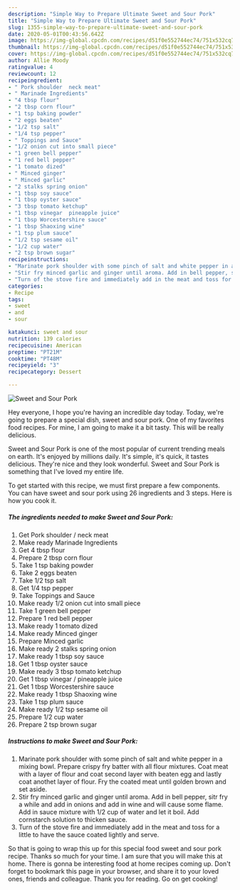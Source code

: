 ```yaml
---
description: "Simple Way to Prepare Ultimate Sweet and Sour Pork"
title: "Simple Way to Prepare Ultimate Sweet and Sour Pork"
slug: 1355-simple-way-to-prepare-ultimate-sweet-and-sour-pork
date: 2020-05-01T00:43:56.642Z
image: https://img-global.cpcdn.com/recipes/d51f0e552744ec74/751x532cq70/sweet-and-sour-pork-recipe-main-photo.jpg
thumbnail: https://img-global.cpcdn.com/recipes/d51f0e552744ec74/751x532cq70/sweet-and-sour-pork-recipe-main-photo.jpg
cover: https://img-global.cpcdn.com/recipes/d51f0e552744ec74/751x532cq70/sweet-and-sour-pork-recipe-main-photo.jpg
author: Allie Moody
ratingvalue: 4
reviewcount: 12
recipeingredient:
- " Pork shoulder  neck meat"
- " Marinade Ingredients"
- "4 tbsp flour"
- "2 tbsp corn flour"
- "1 tsp baking powder"
- "2 eggs beaten"
- "1/2 tsp salt"
- "1/4 tsp pepper"
- " Toppings and Sauce"
- "1/2 onion cut into small piece"
- "1 green bell pepper"
- "1 red bell pepper"
- "1 tomato dized"
- " Minced ginger"
- " Minced garlic"
- "2 stalks spring onion"
- "1 tbsp soy sauce"
- "1 tbsp oyster sauce"
- "3 tbsp tomato ketchup"
- "1 tbsp vinegar  pineapple juice"
- "1 tbsp Worcestershire sauce"
- "1 tbsp Shaoxing wine"
- "1 tsp plum sauce"
- "1/2 tsp sesame oil"
- "1/2 cup water"
- "2 tsp brown sugar"
recipeinstructions:
- "Marinate pork shoulder with some pinch of salt and white pepper in a mixing bowl. Prepare crispy fry batter with all flour mixtures. Coat meat with a layer of flour and coat second layer with beaten egg and lastly coat anothet layer of flour. Fry the coated meat until golden brown and set aside."
- "Stir fry minced garlic and ginger until aroma. Add in bell pepper, sitr fry a while and add in onions and add in wine and will cause some flame. Add in sauce mixture with 1/2 cup of water and let it boil. Add cornstarch solution to thicken sauce."
- "Turn of the stove fire and immediately add in the meat and toss for a little to have the sauce coated lightly and serve."
categories:
- Recipe
tags:
- sweet
- and
- sour

katakunci: sweet and sour 
nutrition: 139 calories
recipecuisine: American
preptime: "PT21M"
cooktime: "PT48M"
recipeyield: "3"
recipecategory: Dessert

---
```



![Sweet and Sour Pork](https://img-global.cpcdn.com/recipes/d51f0e552744ec74/751x532cq70/sweet-and-sour-pork-recipe-main-photo.jpg)

Hey everyone, I hope you're having an incredible day today. Today, we're going to prepare a special dish, sweet and sour pork. One of my favorites food recipes. For mine, I am going to make it a bit tasty. This will be really delicious.



Sweet and Sour Pork is one of the most popular of current trending meals on earth. It's enjoyed by millions daily. It's simple, it's quick, it tastes delicious. They're nice and they look wonderful. Sweet and Sour Pork is something that I've loved my entire life.


To get started with this recipe, we must first prepare a few components. You can have sweet and sour pork using 26 ingredients and 3 steps. Here is how you cook it.

<!--inarticleads1-->

##### The ingredients needed to make Sweet and Sour Pork:

1. Get  Pork shoulder / neck meat
1. Make ready  Marinade Ingredients
1. Get 4 tbsp flour
1. Prepare 2 tbsp corn flour
1. Take 1 tsp baking powder
1. Take 2 eggs beaten
1. Take 1/2 tsp salt
1. Get 1/4 tsp pepper
1. Take  Toppings and Sauce
1. Make ready 1/2 onion cut into small piece
1. Take 1 green bell pepper
1. Prepare 1 red bell pepper
1. Make ready 1 tomato dized
1. Make ready  Minced ginger
1. Prepare  Minced garlic
1. Make ready 2 stalks spring onion
1. Make ready 1 tbsp soy sauce
1. Get 1 tbsp oyster sauce
1. Make ready 3 tbsp tomato ketchup
1. Get 1 tbsp vinegar / pineapple juice
1. Get 1 tbsp Worcestershire sauce
1. Make ready 1 tbsp Shaoxing wine
1. Take 1 tsp plum sauce
1. Make ready 1/2 tsp sesame oil
1. Prepare 1/2 cup water
1. Prepare 2 tsp brown sugar




<!--inarticleads2-->

##### Instructions to make Sweet and Sour Pork:

1. Marinate pork shoulder with some pinch of salt and white pepper in a mixing bowl. Prepare crispy fry batter with all flour mixtures. Coat meat with a layer of flour and coat second layer with beaten egg and lastly coat anothet layer of flour. Fry the coated meat until golden brown and set aside.
1. Stir fry minced garlic and ginger until aroma. Add in bell pepper, sitr fry a while and add in onions and add in wine and will cause some flame. Add in sauce mixture with 1/2 cup of water and let it boil. Add cornstarch solution to thicken sauce.
1. Turn of the stove fire and immediately add in the meat and toss for a little to have the sauce coated lightly and serve.




So that is going to wrap this up for this special food sweet and sour pork recipe. Thanks so much for your time. I am sure that you will make this at home. There is gonna be interesting food at home recipes coming up. Don't forget to bookmark this page in your browser, and share it to your loved ones, friends and colleague. Thank you for reading. Go on get cooking!
